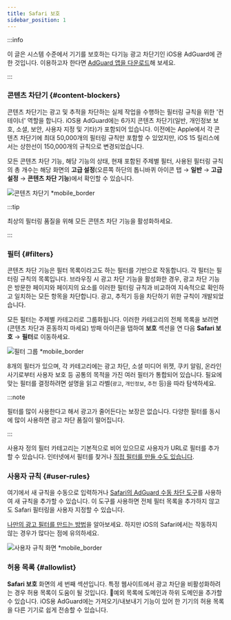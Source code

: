 ```yaml
---
title: Safari 보호
sidebar_position: 1
---
```


:::info

이 글은 시스템 수준에서 기기를 보호하는 다기능 광고 차단기인 iOS용 AdGuard에 관한 것입니다. 이용하고자 한다면 [AdGuard 앱을 다운로드](https://agrd.io/download-kb-adblock)해 보세요.

:::

### 콘텐츠 차단기 {#content-blockers}

콘텐츠 차단기는 광고 및 추적을 차단하는 실제 작업을 수행하는 필터링 규칙을 위한 '컨테이너' 역할을 합니다. iOS용 AdGuard에는 6가지 콘텐츠 차단기(일반, 개인정보 보호, 소셜, 보안, 사용자 지정 및 기타)가 포함되어 있습니다. 이전에는 Apple에서 각 콘텐츠 차단기에 최대 50,000개의 필터링 규칙만 포함할 수 있었지만, iOS 15 릴리스에서는 상한선이 150,000개의 규칙으로 변경되었습니다.

모든 콘텐츠 차단 기능, 해당 기능의 상태, 현재 포함된 주제별 필터, 사용된 필터링 규칙의 총 개수는 해당 화면의 **고급 설정**(오른쪽 하단의 톱니바퀴 아이콘 탭 → **일반** → **고급 설정** → **콘텐츠 차단 기능**)에서 확인할 수 있습니다.

![콘텐츠 차단기 \*mobile_border](https://cdn.adtidy.org/public/Adguard/kb/iOS/features/content_blockers_en.jpeg)

:::tip

최상의 필터링 품질을 위해 모든 콘텐츠 차단 기능을 활성화하세요.

:::

### 필터 {#filters}

콘텐츠 차단 기능은 필터 목록이라고도 하는 필터를 기반으로 작동합니다. 각 필터는 필터링 규칙의 목록입니다. 브라우징 시 광고 차단 기능을 활성화한 경우, 광고 차단 기능은 방문한 페이지와 페이지의 요소를 이러한 필터링 규칙과 비교하여 지속적으로 확인하고 일치하는 모든 항목을 차단합니다. 광고, 추적기 등을 차단하기 위한 규칙이 개발되었습니다.

모든 필터는 주제별 카테고리로 그룹화됩니다. 이러한 카테고리의 전체 목록을 보려면(콘텐츠 차단과 혼동하지 마세요) 방패 아이콘을 탭하여 **보호** 섹션을 연 다음 **Safari 보호** → **필터**로 이동하세요.

![필터 그룹 \*mobile_border](https://cdn.adtidy.org/public/Adguard/kb/iOS/features/filters_group_en.jpeg)

8개의 필터가 있으며, 각 카테고리에는 광고 차단, 소셜 미디어 위젯, 쿠키 알림, 온라인 사기로부터 사용자 보호 등 공통의 목적을 가진 여러 필터가 통합되어 있습니다. 필요에 맞는 필터를 결정하려면 설명을 읽고 라벨(`광고`, `개인정보`, `추천` 등)을 따라 탐색하세요.

:::note

필터를 많이 사용한다고 해서 광고가 줄어든다는 보장은 없습니다. 다양한 필터를 동시에 많이 사용하면 광고 차단 품질이 떨어집니다.

:::

사용자 정의 필터 카테고리는 기본적으로 비어 있으므로 사용자가 URL로 필터를 추가할 수 있습니다. 인터넷에서 필터를 찾거나 [직접 필터를 만들 수도 있습니다](/general/ad-filtering/create-own-filters).

### 사용자 규칙 {#user-rules}

여기에서 새 규칙을 수동으로 입력하거나 [Safari의 AdGuard 수동 차단 도구](#assistant)를 사용하여 새 규칙을 추가할 수 있습니다. 이 도구를 사용하면 전체 필터 목록을 추가하지 않고도 Safari 필터링을 사용자 지정할 수 있습니다.

[나만의 광고 필터를 만드는 방법](/general/ad-filtering/create-own-filters)을 알아보세요. 하지만 iOS의 Safari에서는 작동하지 않는 경우가 많다는 점에 유의하세요.

![사용자 규칙 화면 \*mobile_border](https://cdn.adtidy.org/public/Adguard/kb/iOS/features/user_rules_en.jpeg)

### 허용 목록 {#allowlist}

**Safari 보호** 화면의 세 번째 섹션입니다. 특정 웹사이트에서 광고 차단을 비활성화하려는 경우 허용 목록이 도움이 될 것입니다. 예외 목록에 도메인과 하위 도메인을 추가할 수 있습니다. iOS용 AdGuard에는 가져오기/내보내기 기능이 있어 한 기기의 허용 목록을 다른 기기로 쉽게 전송할 수 있습니다.
